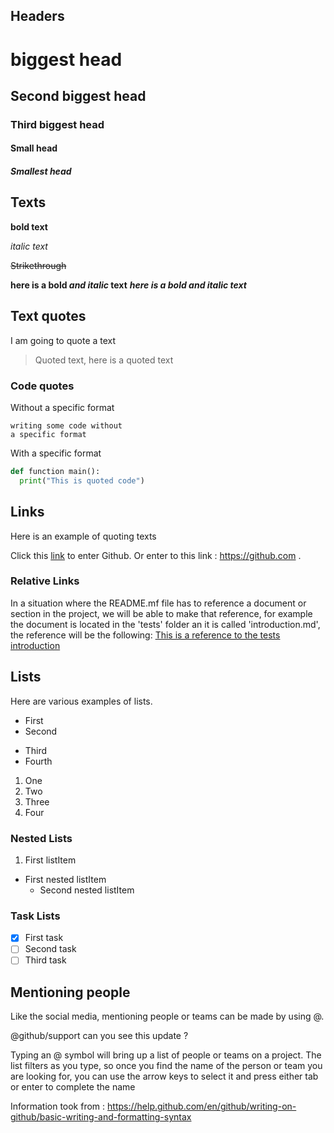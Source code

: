 ## Headers
# biggest head
## Second biggest head
### Third biggest head
#### Small head
##### Smallest head

## Texts
__bold text__

_italic text_

~~Strikethrough~~

__here is a bold _and italic_ text__
___here is a bold and italic text___

## Text quotes
I am going to quote a text
> Quoted text, here is a quoted text

### Code quotes
Without a specific format
```
writing some code without
a specific format
```
With a specific format
```python
def function main():
  print("This is quoted code")
```
## Links
Here is an example of quoting texts

Click this [link](https://github.com)
to enter Github. Or enter to this link : https://github.com .

### Relative Links
In a situation where the README.mf file has to reference a document or section in the project, we will be able to make that reference, for example the document is located in the 'tests' folder an it is called 'introduction.md', the reference will be the following:
[This is a reference to the tests introduction](tests/introduction.md)

## Lists
Here are various examples of lists.
- First
- Second
* Third
* Fourth

1. One
2. Two
3. Three
4. Four

### Nested Lists
1. First listItem
  * First nested listItem
    * Second nested listItem

### Task Lists
- [x] First task
- [ ] Second task
- [ ] Third task

## Mentioning people
Like the social media, mentioning people or teams can be made by using @.

@github/support can you see this update ?

Typing an @ symbol will bring up a list of people or teams on a project. The list filters as you type, so once you find the name of the person or team you are looking for, you can use the arrow keys to select it and press either tab or enter to complete the name

Information took from : https://help.github.com/en/github/writing-on-github/basic-writing-and-formatting-syntax
